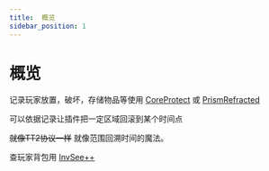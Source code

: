 ```yaml
---
title:  概览
sidebar_position: 1
---
```


# 概览

记录玩家放置，破坏，存储物品等使用 [CoreProtect](CoreProtect.md) 或 [PrismRefracted](PrismRefracted.md)

可以依据记录让插件把一定区域回滚到某个时间点

~~就像TT2协议一样~~ 就像范围回溯时间的魔法。

查玩家背包用 [InvSee++](InvSee++.md)